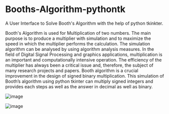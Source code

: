 # Booths-Algorithm-pythontk
A User Interface to Solve Booth's Algorithm with the help of python tkinkter.

Booth's Algorithm is used for Multiplication of two numbers. The main purpose is to produce a multiplier with simulation and to maximize the speed in which the multiplier performs the calculation.
The simulation algorithm can be analysed by using algorithm analysis measures. In the field of Digital Signal Processing and graphics applications, multiplication is an important and computationally intensive operation. 
The efficiency of the multiplier has always been a critical issue and, therefore, the subject of many research projects and papers. 
Booth algorithm is a crucial improvement in the design of signed binary multiplication.
This simulation of Booth’s algorithm using python tkinter can multiply signed integers and provides each steps as well as the answer in decimal as well as binary.

![image](https://github.com/shubhambhor1999/Booths-Algorithm-pythontk/assets/43696697/a53179cf-448f-4c50-95c0-cdaac8a90201)

![image](https://github.com/shubhambhor1999/Booths-Algorithm-pythontk/assets/43696697/7cdf8293-7f88-4688-ac35-c6e9232923fc)
